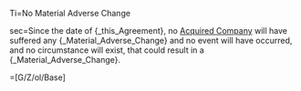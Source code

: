 Ti=No Material Adverse Change

sec=Since the date of {_this_Agreement}, no <a href="#SPA.Def.Acquired_Companies.Def" class="definedterm">Acquired Company</a> will have suffered any {_Material_Adverse_Change} and no event will have occurred, and no circumstance will exist, that could result in a {_Material_Adverse_Change}.

=[G/Z/ol/Base]
